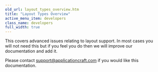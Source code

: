```yaml
---
old_url: layout_types_overview.htm
title: "Layout Types Overview"
active_menu_item: developers
class_name: developers
full_width: true
---
```



This covers advanced issues relating to layout support. In most cases you will not need this but if you feel you do then we will improve our documentation and add it.

Please contact [support@applicationcraft.com](mailto:support@applicationcraft.com) if you would like this documentation.

